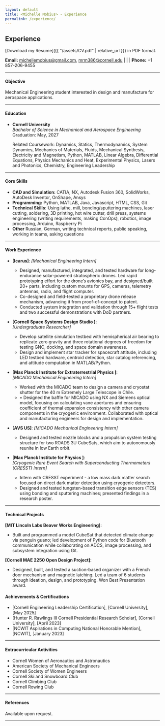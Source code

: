 ```yaml
---
layout: default
title: <Michelle Mobius> - Experience
permalink: /experience/
---
```

## Experience

[Download my Resume]({{ "/assets/CV.pdf" | relative_url }}) in PDF format.


**Email:** [michellemobius@gmail.com](mailto:michellemobius@gmail.com), [mrm386@cornell.edu](mailto:mrm386@cornell.edu) | | | **Phone:** +1 857-206-9455

---

#### Objective
Mechanical Engineering student interested in design and manufacture for aerospace applications.

---

#### Education
- **Cornell University**  
  *Bachelor of Science in Mechanical and Aerospace Engineering*  
  Graduation: May, 2027

  Related Coursework: Dynamics, Statics, Thermodynamics, System Dynamics, Mechanics of Materials, Fluids, Mechanical Synthesis, Electricity and Magnetism, Python, MATLAB, Linear Algebra, Differential Equations, Physics Mechanics and Heat, Experimental Physics, Lasers and Photonics, Chemistry, Engineering Leadership

---

#### Core Skills
- **CAD and Simulation:** CATIA, NX, Autodesk Fusion 360, SolidWorks, AutoDesk Inventor, OnShape, Ansys 
- **Programming:** Python, MATLAB, Java, Javascript, HTML, CSS, Git
- **Technical Skills:** Using lathe, mill, bonding/sputtering machines, laser cutting, soldering, 3D printing, hot wire cutter, drill press, systems engineering (writing requirements, making ConOps), robotics, image processing, Arduino, Raspberry Pi
- **Other** Russian, German, writing technical reports, public speaking, working in teams, asking questions

---

#### Work Experience 
- **[Icarus]**: 
*[Mechanical Engineering Intern]*  
  - Designed, manufactured, integrated, and tested hardware for long-endurance solar-powered stratospheric drones. Led rapid prototyping effort for the drone’s avionics bay, and designed/built 20+ parts, including custom mounts for GPS, cameras, telemetry antennas, radio, and flight computer.
  - Co-designed and field-tested a proprietary drone release mechanism, advancing it from proof-of-concept to patent.
  - Conducted system integration and validation through 15+ flight tests and two successful demonstrations with DoD partners.

- **[Cornell Space Systems Design Studio ]**:  
  *[Undergraduate Researcher]*  
  - Develop satellite simulation testbed with hemispherical air bearing to replicate zero gravity and three rotational degrees of freedom for testing GNC, docking, and space domain awareness.
  - Design and implement star tracker for spacecraft attitude, including LED testbed hardware, centroid detection, star catalog referencing, and attitude computation in MATLAB/Python.

- **[Max Planck Institute for Extraterrestrial Physics ]**:  
  *[MICADO Mechanical Engineering Intern]*  
  - Worked with the MICADO team to design a camera and cryostat shutter for the 40 m Extremely Large Telescope in Chile.
  - • Designed the baffle for MICADO using NX and Siemens optical model, focusing on calculating vane apertures and ensuring coefficient of thermal expansion consistency with other camera components in the cryogenic environment. Collaborated with optical and manufacturing engineers for design and implementation.

- **[AVS US]**: 
*[MICADO Mechanical Engineering Intern]* 
  - Designed and tested nozzle blocks and a propulsion system testing structure for two ROADS 3U CubeSats, which aim to autonomously reunite in low Earth orbit.

- **[Max Planck Institute for Physics ]**:  
  *[Cryogenic Rare Event Search with Superconducting Thermometers (CRESST) Intern]*  
  - Intern with CRESST experiment - a low mass dark matter search focused on direct dark matter detection using cryogenic detectors.
  - Designed and tested tungsten-based transition edge sensors (TES) using bonding and sputtering machines; presented findings in a research poster.

---

#### Technical Projects
**[MIT Lincoln Labs Beaver Works Engineering]**:
 - Built and programmed a model CubeSat that detected climate change via penguin guano; led development of Python code for Bluetooth communication while collaborating on ADCS, image processing, and subsystem integration using Git.

**[Cornell MAE 2250 Open Design Project]**:
  - Designed, built, and tested a suction-based organizer with a French door mechanism and magnetic latching. Led a team of 6 students through ideation, design, and prototyping. Won Best Presentation award.

#### Achievements & Certifications
- [Cornell Engineering Leadership Certification], [Cornell University], [May 2025] 
- [Hunter R. Rawlings III Cornell Presidential Research Scholar], [Cornell University], [April 2023] 
- [NCWIT Aspirations in Computing National Honorable Mention], [NCWIT], [January 2023]   

---

#### Extracurricular Activities
- Cornell Women of Aeronautics and Astronautics
- American Society of Mechanical Engineers  
- Cornell Society of Women Engineers
- Cornell Ski and Snowboard Club
- Cornell Climbing Club
- Cornell Rowing Club  

---

#### References
Available upon request.

---

